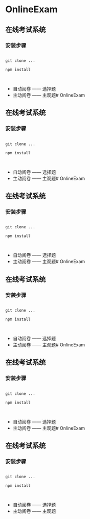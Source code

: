 # OnlineExam

## 在线考试系统

### 安装步骤

```git

git clone ...

npm install



```

+ 自动阅卷 —— 选择题
+ 主动阅卷 —— 主观题# OnlineExam

## 在线考试系统

### 安装步骤

```git

git clone ...

npm install



```

+ 自动阅卷 —— 选择题
+ 主动阅卷 —— 主观题# OnlineExam

## 在线考试系统

### 安装步骤

```git

git clone ...

npm install



```

+ 自动阅卷 —— 选择题
+ 主动阅卷 —— 主观题# OnlineExam

## 在线考试系统

### 安装步骤

```git

git clone ...

npm install



```

+ 自动阅卷 —— 选择题
+ 主动阅卷 —— 主观题# OnlineExam

## 在线考试系统

### 安装步骤

```git

git clone ...

npm install



```

+ 自动阅卷 —— 选择题
+ 主动阅卷 —— 主观题# OnlineExam

## 在线考试系统

### 安装步骤

```git

git clone ...

npm install



```

+ 自动阅卷 —— 选择题
+ 主动阅卷 —— 主观题